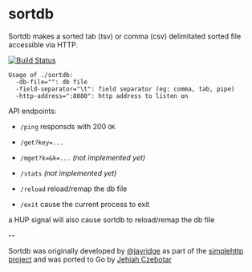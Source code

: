 sortdb
======

Sortdb makes a sorted tab (tsv) or comma (csv) delimitated sorted file accessible via HTTP.

[![Build Status](https://secure.travis-ci.org/jehiah/sortdb.svg?branch=master)](http://travis-ci.org/jehiah/sortdb)


    Usage of ./sortdb:
      -db-file="": db file
      -field-separator="\t": field separator (eg: comma, tab, pipe)
      -http-address=":8080": http address to listen on

API endpoints:

 * `/ping`  responsds with 200 `OK`

 * `/get?key=...`
    
 * `/mget?k=&k=...` *(not implemented yet)*

 * `/stats` *(not implemented yet)*
 
 * `/reload` reload/remap the db file
 
 * `/exit` cause the current process to exit

a HUP signal will also cause sortdb to reload/remap the db file

--

Sortdb was originally developed by [@jayridge](https://twitter.com/jayridge) as part of the [simplehttp project](https://github.com/bitly/simplehttp/tree/master/sortdb) and was ported to Go by [Jehiah Czebotar](https://jehiah.cz/)